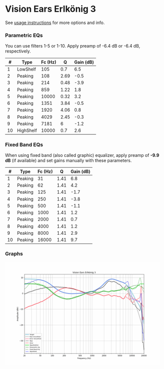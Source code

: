 # Vision Ears Erlkönig 3
See [usage instructions](https://github.com/jaakkopasanen/AutoEq#usage) for more options and info.

### Parametric EQs
You can use filters 1-5 or 1-10. Apply preamp of -6.4 dB or -6.4 dB, respectively.

|   # | Type      |   Fc (Hz) |    Q |   Gain (dB) |
|-----|-----------|-----------|------|-------------|
|   1 | LowShelf  |       105 | 0.7  |         6.5 |
|   2 | Peaking   |       108 | 2.69 |        -0.5 |
|   3 | Peaking   |       214 | 0.48 |        -3.9 |
|   4 | Peaking   |       859 | 1.22 |         1.8 |
|   5 | Peaking   |     10000 | 0.32 |         3.2 |
|   6 | Peaking   |      1351 | 3.84 |        -0.5 |
|   7 | Peaking   |      1920 | 4.06 |         0.8 |
|   8 | Peaking   |      4029 | 2.45 |        -0.3 |
|   9 | Peaking   |      7181 | 6    |        -1.2 |
|  10 | HighShelf |     10000 | 0.7  |         2.6 |

### Fixed Band EQs
When using fixed band (also called graphic) equalizer, apply preamp of **-9.9 dB** (if available) and set gains manually with these parameters.

|   # | Type    |   Fc (Hz) |    Q |   Gain (dB) |
|-----|---------|-----------|------|-------------|
|   1 | Peaking |        31 | 1.41 |         6.8 |
|   2 | Peaking |        62 | 1.41 |         4.2 |
|   3 | Peaking |       125 | 1.41 |        -1.7 |
|   4 | Peaking |       250 | 1.41 |        -3.8 |
|   5 | Peaking |       500 | 1.41 |        -1.1 |
|   6 | Peaking |      1000 | 1.41 |         1.2 |
|   7 | Peaking |      2000 | 1.41 |         0.7 |
|   8 | Peaking |      4000 | 1.41 |         1.2 |
|   9 | Peaking |      8000 | 1.41 |         2.9 |
|  10 | Peaking |     16000 | 1.41 |         9.7 |

### Graphs
![](./Vision%20Ears%20Erlk%C3%B6nig%203.png)
